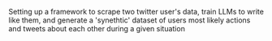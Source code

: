 Setting up a framework to scrape two twitter user's data, train LLMs to write like them, and generate a 'synethtic' dataset of users most likely actions and tweets about each other during a given situation
